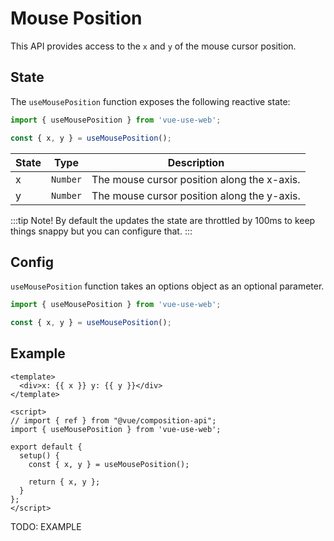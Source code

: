 # Mouse Position

This API provides access to the `x` and `y` of the mouse cursor position.

## State

The `useMousePosition` function exposes the following reactive state:

```js
import { useMousePosition } from 'vue-use-web';

const { x, y } = useMousePosition();
```

| State | Type     | Description                                 |
| ----- | -------- | ------------------------------------------- |
| x     | `Number` | The mouse cursor position along the x-axis. |
| y     | `Number` | The mouse cursor position along the y-axis. |

:::tip Note!
By default the updates the state are throttled by 100ms to keep things snappy but you can configure that.
:::

## Config

`useMousePosition` function takes an options object as an optional parameter.

```js
import { useMousePosition } from 'vue-use-web';

const { x, y } = useMousePosition();
```

## Example

```vue
<template>
  <div>x: {{ x }} y: {{ y }}</div>
</template>

<script>
// import { ref } from "@vue/composition-api";
import { useMousePosition } from 'vue-use-web';

export default {
  setup() {
    const { x, y } = useMousePosition();

    return { x, y };
  }
};
</script>
```

TODO: EXAMPLE
